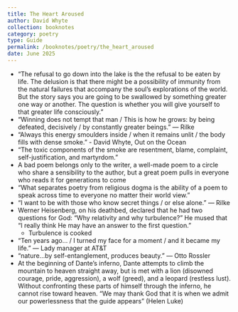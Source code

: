```yaml
---
title: The Heart Aroused
author: David Whyte
collection: booknotes
category: poetry
type: Guide
permalink: /booknotes/poetry/the_heart_aroused
date: June 2025
---
```


- “The refusal to go down into the lake is the the refusal to be eaten by life. The delusion is that there might be a possibility of immunity from the natural failures that accompany the soul’s explorations of the world. But the story says you are going to be swallowed by something greater one way or another. The question is whether you will give yourself to that greater life consciously.”
- “Winning does not tempt that man / This is how he grows: by being defeated, decisively / by constantly greater beings.” — Rilke
- “Always this energy smoulders inside / when it remains unlit / the body fills with dense smoke.” - David Whyte, Out on the Ocean
- “The toxic components of the smoke are resentment, blame, complaint, self-justification, and martyrdom.”
- A bad poem belongs only to the writer, a well-made poem to a circle who share a sensibility to the author, but a great poem pulls in everyone who reads it for generations to come
- “What separates poetry from religious dogma is the ability of a poem to speak across time to everyone no matter their world view.”
- “I want to be with those who know secret things / or else alone.” — Rilke
- Werner Heisenberg, on his deathbed, declared that he had two questions for God: “Why relativity and why turbulence?” He mused that “I really think He may have an answer to the first question.”
	- Turbulence is cooked
- “Ten years ago… / I turned my face for a moment / and it became my life.” — Lady manager at AT&T
- “nature…by self-entanglement, produces beauty.” — Otto Rossler
- At the beginning of Dante’s inferno, Dante attempts to climb the mountain to heaven straight away, but is met with a lion (disowned courage, pride, aggression), a wolf (greed), and a leopard (restless lust). Without confronting these parts of himself through the inferno, he cannot rise toward heaven. “We may thank God that it is when we admit our powerlessness that the guide appears” (Helen Luke)

